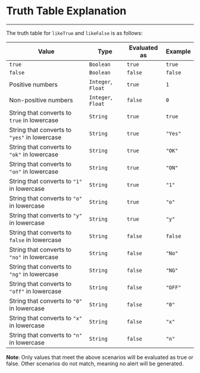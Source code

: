 # Truth Table Explanation
---

The truth table for `likeTrue` and `likeFalse` is as follows:

| Value | Type | Evaluated as | Example |
| --- | --- | --- | --- |
| `true` | `Boolean` | `true` | `true` |
| `false` | `Boolean` | `false` | `false` |
| Positive numbers | `Integer`, `Float` | `true` | `1` |
| Non-positive numbers | `Integer`, `Float` | `false` | `0` |
| String that converts to `true` in lowercase | `String` | `true` | `true` |
| String that converts to `"yes"` in lowercase | `String` | `true` | `"Yes"` |
| String that converts to `"ok"` in lowercase | `String` | `true` | `"OK"` |
| String that converts to `"on"` in lowercase | `String` | `true` | `"ON"` |
| String that converts to `"1"` in lowercase | `String` | `true` | `"1"` |
| String that converts to `"o"` in lowercase | `String` | `true` | `"o"` |
| String that converts to `"y"` in lowercase | `String` | `true` | `"y"` |
| String that converts to `false` in lowercase | `String` | `false` | `false` |
| String that converts to `"no"` in lowercase | `String` | `false` | `"No"` |
| String that converts to `"ng"` in lowercase | `String` | `false` | `"NG"` |
| String that converts to `"off"` in lowercase | `String` | `false` | `"OFF"` |
| String that converts to `"0"` in lowercase | `String` | `false` | `"0"` |
| String that converts to `"x"` in lowercase | `String` | `false` | `"x"` |
| String that converts to `"n"` in lowercase | `String` | `false` | `"n"` |

**Note**: Only values that meet the above scenarios will be evaluated as true or false. Other scenarios do not match, meaning no alert will be generated.